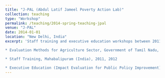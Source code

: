 ```yaml
---
title: "J-PAL (Abdul Latif Jameel Poverty Action Lab)"
collection: teaching
type: "Workshop"
permalink: /teaching/2014-spring-teaching-jpal
venue: "J-PAL"
date: 2014-01-01
location: "New Delhi, India"
excerpt: 'Staff training and executive education workshops between 2011 and 2014.

* Evaluation Methods for Agriculture Sector, Government of Tamil Nadu, Chennai, 2014

* Staff Training, Mahabalipuram (India), 2011, 2012

* Executive Education (Impact Evaluation for Public Policy Improvement), Bangkok, 2012'
---
```




